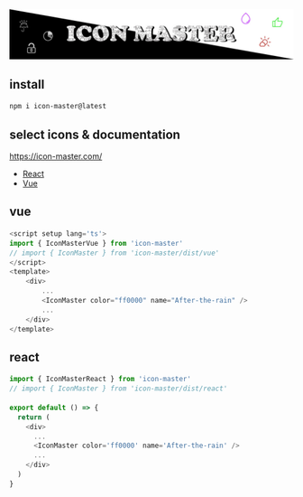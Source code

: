 ![media](https://raw.githubusercontent.com/NAKAK10/IconMaster/main/media/img.jpeg)

## install

```bash
npm i icon-master@latest
```

## select icons & documentation

https://icon-master.com/

- [React](https://icon-master.com/developer/react)
- [Vue](https://icon-master.com/developer/vue)

## vue

```js
<script setup lang='ts'>
import { IconMasterVue } from 'icon-master'
// import { IconMaster } from 'icon-master/dist/vue'
</script>
<template>
    <div>
        ...
        <IconMaster color="ff0000" name="After-the-rain" />
        ...
    </div>
</template>
```

## react

```js
import { IconMasterReact } from 'icon-master'
// import { IconMaster } from 'icon-master/dist/react'

export default () => {
  return (
    <div>
      ...
      <IconMaster color='ff0000' name='After-the-rain' />
      ...
    </div>
  )
}
```

